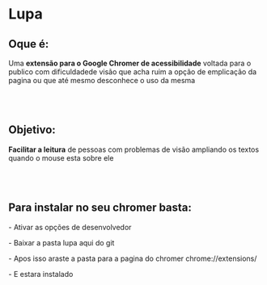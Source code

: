 # Lupa

<h2>Oque é:</h2>

<p>Uma <strong>extensão para o Google Chromer de acessibilidade</strong> voltada para o publico com dificuldadede visão que acha ruim a opção de emplicação da pagina ou que até mesmo desconhece o uso da mesma</p><br/><br/>
<h2>Objetivo:</h2>

<p><strong>Facilitar a leitura</strong> de pessoas com problemas de visão ampliando os textos quando o mouse esta sobre ele</p><br/><br/>
<h2>Para instalar no seu chromer basta:</h2>

<p>- Ativar as opções de desenvolvedor</p>
<p>- Baixar a pasta lupa aqui do git</p>
<p>- Apos isso araste a pasta para a pagina do chromer chrome://extensions/</p>
<p>- E estara instalado</p>

